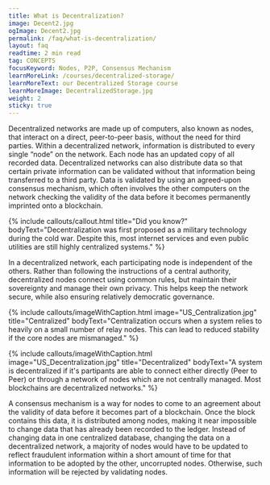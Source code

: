 ```yaml
---
title: What is Decentralization?
image: Decent2.jpg
ogImage: Decent2.jpg
permalink: /faq/what-is-decentralization/
layout: faq
readtime: 2 min read
tag: CONCEPTS
focusKeyword: Nodes, P2P, Consensus Mechanism
learnMoreLink: /courses/decentralized-storage/
learnMoreText: our Decentralized Storage course
learnMoreImage: DecentralizedStorage.jpg
weight: 2
sticky: true
---
```


Decentralized networks are made up of computers, also known as nodes, that interact on a direct, peer-to-peer basis, without the need for third parties. Within a decentralized network, information is distributed to every single “node” on the network. Each node has an updated copy of all recorded data. Decentralized networks can also distribute data so that certain private information can be validated without that information being transferred to a third party. Data is validated by using an agreed-upon consensus mechanism, which often involves the other computers on the network checking the validity of the data before it becomes permanently imprinted onto a blockchain.

{% include callouts/callout.html
    title="Did you know?"
    bodyText="Decentralization was first proposed as a military technology during the cold war. Despite this, most internet services and even public utilities are still highly centralized systems."
%}

In a decentralized network, each participating node is independent of the others. Rather than following the instructions of a central authority, decentralized nodes connect using common rules, but maintain their sovereignty and manage their own privacy. This helps keep the network secure, while also ensuring relatively democratic governance.

{% include callouts/imageWithCaption.html
    image="US_Centralization.jpg"
    title="Centralized"
    bodyText="Centralization occurs when a system relies to heavily on a small number of relay nodes. This can lead to reduced stability if the core nodes are mismanaged."
%}

{% include callouts/imageWithCaption.html
    image="US_Decentralization.jpg"
    title="Decentralized"
    bodyText="A system is decentralized if it's partipants are able to connect either directly (Peer to Peer) or through a network of nodes which are not centrally managed. Most blockchains are decentralized networks."
%}

A consensus mechanism is a way for nodes to come to an agreement about the validity of data before it becomes part of a blockchain. Once the block contains this data, it is distributed among nodes, making it near impossible to change data that has already been recorded to the ledger. Instead of changing data in one centralized database, changing the data on a decentralized network, a majority of nodes would have to be updated to reflect fraudulent information within a short amount of time for that information to be adopted by the other, uncorrupted nodes. Otherwise, such information will be rejected by validating nodes.
